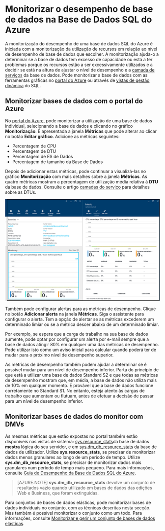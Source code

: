<properties
    pageTitle="Monitorizar o desempenho de base de dados na Base de Dados SQL do Azure | Microsoft Azure"
    description="Saiba mais sobre as opções para monitorizar a base de dados com ferramentas do Azure e vistas de gestão dinâmica."
    keywords="monitorização de base de dados, desempenho de base de dados em nuvem"
    services="sql-database"
    documentationCenter=""
    authors="CarlRabeler"
    manager="jhubbard"
    editor=""/>

<tags
    ms.service="sql-database"
    ms.devlang="na"
    ms.topic="get-started-article"
    ms.tgt_pltfrm="na"
    ms.workload="data-management"
    ms.date="07/06/2016"
    ms.author="carlrab"/>

# Monitorizar o desempenho de base de dados na Base de Dados SQL do Azure
A monitorização do desempenho de uma base de dados SQL do Azure é iniciada com a monitorização da utilização de recursos em relação ao nível de desempenho de base de dados que escolher. A monitorização ajuda-o a determinar se a base de dados tem excesso de capacidade ou está a ter problemas porque os recursos estão a ser excessivamente utilizados e a decidir se está na altura de ajustar o nível de desempenho e a [camada de serviços](sql-database-service-tiers.md) da base de dados. Pode monitorizar a base de dados com as ferramentas gráficas no [portal do Azure](https://portal.azure.com) ou através de [vistas de gestão dinâmica](https://msdn.microsoft.com/library/ms188754.aspx) do SQL.

## Monitorizar bases de dados com o portal do Azure

No [portal do Azure](https://portal.azure.com/), pode monitorizar a utilização de uma base de dados individual, selecionando a base de dados e clicando no gráfico **Monitorização**. É apresentada a janela **Métricas** que pode alterar ao clicar no botão **Editar gráfico**. Adicione as métricas seguintes:

- Percentagem de CPU
- Percentagem de DTU
- Percentagem de ES de Dados
- Percentagem de tamanho da Base de Dados

Depois de adicionar estas métricas, pode continuar a visualizá-las no gráfico **Monitorização** com mais detalhes sobre a janela **Métricas**. As quatro métricas mostram a percentagem de utilização média relativa à **DTU** da base de dados. Consulte o artigo [camadas do serviço](sql-database-service-tiers.md) para detalhes sobre as DTUs.

![Monitorização da camada de serviços do desempenho da base de dados.](./media/sql-database-service-tiers/sqldb_service_tier_monitoring.png)

Também pode configurar alertas para as métricas de desempenho. Clique no botão **Adicionar alerta** na janela **Métricas**. Siga o assistente para configurar o alerta. Tem a opção de alertar se as métricas excederem um determinado limiar ou se a métrica descer abaixo de um determinado limiar.

Por exemplo, se espera que a carga de trabalho na sua base de dados aumente, pode optar por configurar um alerta por e-mail sempre que a base de dados atingir 80% em qualquer uma das métricas de desempenho. Pode utilizar isto como um aviso inicial para calcular quando poderá ter de mudar para o próximo nível de desempenho superior.

As métricas de desempenho também podem ajudar a determinar se é possível mudar para um nível de desempenho inferior. Parta do princípio de que está a utilizar uma base de dados Standard S2 e que todas as métricas de desempenho mostram que, em média, a base de dados não utiliza mais de 10% em qualquer momento. É provável que a base de dados funcione corretamente no Standard S1. No entanto, esteja atento às cargas de trabalho que aumentam ou flutuam, antes de efetuar a decisão de passar para um nível de desempenho inferior.

## Monitorizar bases de dados do monitor com DMVs

As mesmas métricas que estão expostas no portal também estão disponíveis nas vistas de sistema: [sys.resource_stats](https://msdn.microsoft.com/library/dn269979.aspx)da base de dados **mestra** lógica do seu servidor, e em [sys.dm_db_resource_stats](https://msdn.microsoft.com/library/dn800981.aspx) da base de dados de utilizador. Utilize **sys.resource_stats**, se precisar de monitorizar dados menos granulares ao longo de um período de tempo. Utilize **sys.dm_db_resource_stats**, se precisar de monitorizar dados mais granulares num período de tempo mais pequeno. Para mais informações, consulte [Guia de Desempenho da Base de Dados SQL do Azure](sql-database-performance-guidance.md#monitoring-resource-use-with-sysresourcestats).

>[AZURE.NOTE] **sys.dm_db_resource_stats** devolve um conjunto de resultados vazio quando utilizado em bases de dados das edições Web e Business, que foram extinguidas.

Para conjuntos de bases de dados elásticas, pode monitorizar bases de dados individuais no conjunto, com as técnicas descritas nesta secção. Mas também é possível monitorizar o conjunto como um todo. Para informações, consulte [Monitorizar e gerir um conjunto de bases de dados elásticas](sql-database-elastic-pool-manage-portal.md).



<!--HONumber=Aug16_HO1-->


